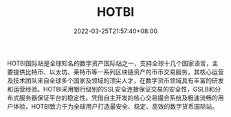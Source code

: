 ﻿---
weight: 
title: "HOTBI"
description: "HOTBI国际站是全球知名的数字资…"
date: 2022-03-25T21:57:40+08:00
lastmod: 2022-03-25T16:45:40+08:00
draft: false
authors: ["Metabd"]
featuredImage: "hotbi.webp"
link: ""
tags: ["交易所","HOTBI"]
categories: ["navigation"]
navigation: ["交易所"]
lightgallery: true
toc: true
pinned: false
recommend: false
recommend1: false
---
HOTBI国际站是全球知名的数字资产国际站之一，支持全球十几个国家语言，主要提供比特币、以太坊、莱特币等一系列区块链资产的币币交易服务，其核心运营及技术团队来自全球多个国家及领域的顶尖人才，在数字货币领域具有丰富的研发和运营经验。HOTBI采用银行级别的SSL安全连接保证交易的安全性，GSLB和分布式服务器保证平台的稳定性。凭借自主开发的核心交易撮合系统及极速流畅的用户体验，HOTBI致力于为全球用户打造最安全、稳定、高效的数字货币国际站。
